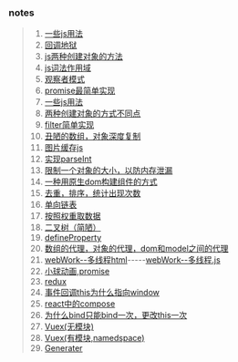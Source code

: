### notes

> 1. [一些js用法](./notes/一些js用法.md)  
> 2. [回调地狱](./notes/callbackHell.html)  
> 3. [js两种创建对象的方法](./notes/js两种创建对象的方法.md)  
> 4. [js词法作用域](./notes/js词法作用域.md)  
> 5. [观察者模式](./notes/Observer.html)  
> 6. [promise最简单实现](./notes/promise.html)  
> 7. [一些js用法](./notes/一些js用法.md)  
> 8. [两种创建对象的方式不同点](./notes/towCreateObjMethods.html)  
> 9. [filter简单实现](./notes/filter.md)  
> 10. [丑陋的数组，对象深度复制](./notes/deepExpandArr.html)  
> 11. [图片缓存js](./notes/imgLoad.html)  
> 12. [实现parseInt](./notes/parseIntX.html)  
> 13. [限制一个对象的大小，以防内存泄漏](./notes/limitedObj.html)  
> 14. [一种用原生dom构建组件的方式](./notes/generatingHTML.html)  
> 15. [去重，排序，统计出现次数](./notes/someTest.html)  
> 16. [单向链表](./notes/linkList.html)  
> 17. [按照权重取数据](./notes/weight.html)  
> 18. [二叉树（简陋）](./notes/binaryTree.html)  
> 19. [defineProperty](./notes/defineProperty.html)  
> 20. [数组的代理，对象的代理，dom和model之间的代理](./notes/proxy.html)  
> 21. [webWork--多线程html](./notes/webWorks.html)-----[webWork--多线程.js](./notes/worker.js)  
> 22. [小球动画,promise](./notes/animate.html) 
> 23. [redux](./notes/redux.md) 
> 24. [事件回调this为什么指向window](./notes/eventCallback.md) 
> 25. [react中的compose](./notes/compose.md) 
> 26. [为什么bind只能bind一次，更改this一次](./notes/bind.md) 
> 27. [Vuex(无模块)](./notes/vuex0.md) 
> 28. [Vuex(有模块,namedspace)](./notes/vuex1.md) 
> 28. [Generater](./notes/generater.md) 



